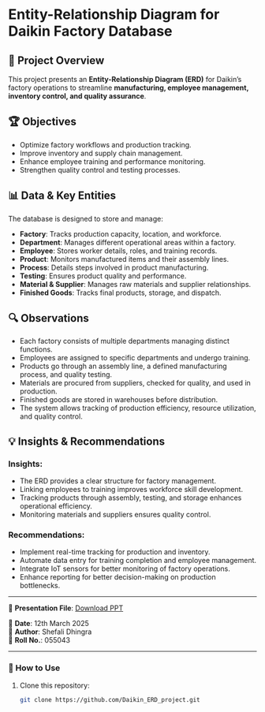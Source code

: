 # Entity-Relationship Diagram for Daikin Factory Database

## 📌 Project Overview
This project presents an **Entity-Relationship Diagram (ERD)** for Daikin’s factory operations to streamline **manufacturing, employee management, inventory control, and quality assurance**.

## 🏆 Objectives
- Optimize factory workflows and production tracking.
- Improve inventory and supply chain management.
- Enhance employee training and performance monitoring.
- Strengthen quality control and testing processes.

## 📊 Data & Key Entities
The database is designed to store and manage:
- **Factory**: Tracks production capacity, location, and workforce.
- **Department**: Manages different operational areas within a factory.
- **Employee**: Stores worker details, roles, and training records.
- **Product**: Monitors manufactured items and their assembly lines.
- **Process**: Details steps involved in product manufacturing.
- **Testing**: Ensures product quality and performance.
- **Material & Supplier**: Manages raw materials and supplier relationships.
- **Finished Goods**: Tracks final products, storage, and dispatch.

## 🔍 Observations
- Each factory consists of multiple departments managing distinct functions.
- Employees are assigned to specific departments and undergo training.
- Products go through an assembly line, a defined manufacturing process, and quality testing.
- Materials are procured from suppliers, checked for quality, and used in production.
- Finished goods are stored in warehouses before distribution.
- The system allows tracking of production efficiency, resource utilization, and quality control.

## 💡 Insights & Recommendations
### Insights:
- The ERD provides a clear structure for factory management.
- Linking employees to training improves workforce skill development.
- Tracking products through assembly, testing, and storage enhances operational efficiency.
- Monitoring materials and suppliers ensures quality control.

### Recommendations:
- Implement real-time tracking for production and inventory.
- Automate data entry for training completion and employee management.
- Integrate IoT sensors for better monitoring of factory operations.
- Enhance reporting for better decision-making on production bottlenecks.

---

📂 **Presentation File**: [Download PPT](./055043_ShefaliDhingra.pptx)

📅 **Date**: 12th March 2025  
👤 **Author**: Shefali Dhingra  
📍 **Roll No.**: 055043  

---

### 🚀 How to Use
1. Clone this repository:
   ```sh
   git clone https://github.com/Daikin_ERD_project.git
